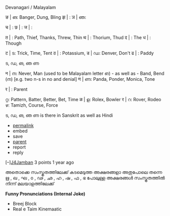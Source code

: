 Devanagari / Malayalam

ङ | ങ: Banger, Dung, Bling
झ | : 
ञ | ഞ:

च | : 
छ | : 
ज | : 

त | : Path, Thief, Thanks, Threw, Thin
थ | : Thorium, Thud
द | : The
ध | : Though

ट | ട: Trick, Time, Tent
ठ | : Potassium, 
ड | ഡ: Denver, Don't
ढ | : Paddy

ട, ഡ, ങ, ഞ ണ

न | ന: Never, Man (used to be Malayalam letter ഩ) - as well as - Band, Bend (ന) [e.g. two n-s in no and denial]
ण | ണ: Panda, Ponder, Monica, Tone

र | : Parent

റ്റ: Pattern, Batter, Better, Bet, Time
ळ | ള: Rolex, Bowler
र | റ: Rover, Rodeo
ഴ: Tamizh, Course, Force

ട, ഡ, ങ, ഞ ണ is there in Sanskrit as well as Hindi

- [permalink](https://www.reddit.com/r/malayalam/comments/1bsazeu/unique_malayalam_alphabets_sounds/kxelgw7/)
- embed
- save
- [parent](https://www.reddit.com/r/malayalam/comments/1bsazeu/unique_malayalam_alphabets_sounds/#kxej2ii)
- report
- reply

[–][J4Jamban](https://www.reddit.com/user/J4Jamban) 3 points 1 year ago 

അതൊക്കെ സംസ്കൃതത്തിലേക്ക് കടമെടുത്ത അക്ഷരങ്ങളാ അതുപോലെ തന്നെ ഋ , ഖ , ഘ , o , ഢ , ഛ , ഹ , ഷ , ഫ , ഭ പോലുള്ള അക്ഷരങ്ങൾ സംസ്കൃതത്തിൽ നിന്ന് മലയാളത്തിലേക്ക്


**Funny Pronunciations (Internal Joke)**

- Breej Block
- Real e Taim Kinemaatic